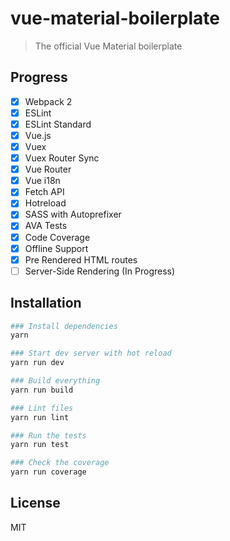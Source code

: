 # vue-material-boilerplate

> The official Vue Material boilerplate

## Progress
- [X] Webpack 2
- [X] ESLint
- [X] ESLint Standard
- [X] Vue.js
- [X] Vuex
- [X] Vuex Router Sync
- [X] Vue Router
- [X] Vue i18n
- [X] Fetch API
- [X] Hotreload
- [X] SASS with Autoprefixer
- [X] AVA Tests
- [X] Code Coverage
- [X] Offline Support
- [X] Pre Rendered HTML routes
- [ ] Server-Side Rendering (In Progress)

## Installation

``` bash
### Install dependencies
yarn

### Start dev server with hot reload
yarn run dev

### Build everything
yarn run build

### Lint files
yarn run lint

### Run the tests
yarn run test

### Check the coverage
yarn run coverage
```

## License
MIT
